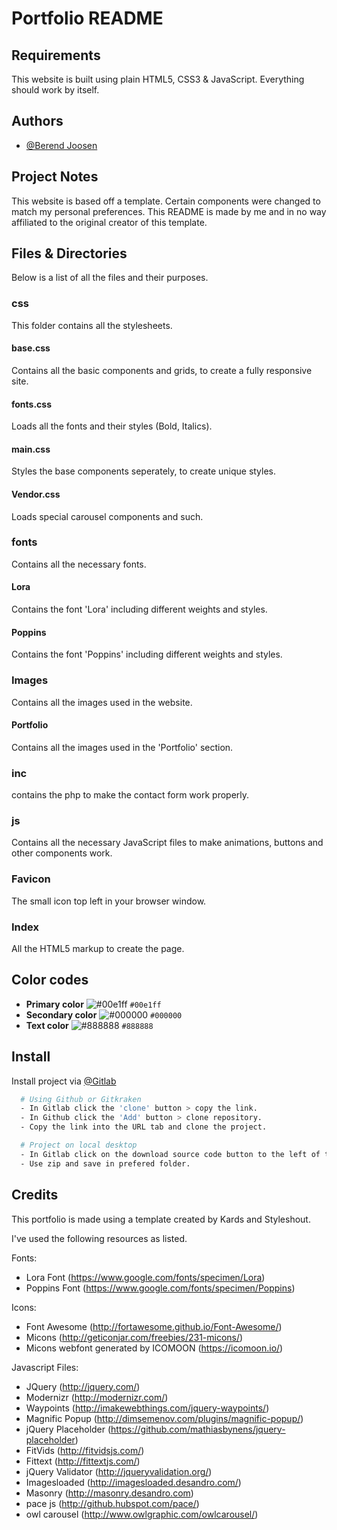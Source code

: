 # Portfolio README

## Requirements
This website is built using plain HTML5, CSS3 & JavaScript. Everything should work by itself.

## Authors
- [@Berend Joosen](https://git.fhict.nl/I467050)

## Project Notes
This website is based off a template. Certain components were changed to match my personal preferences. This README is made by me and in no way affiliated to the original creator of this template.

## Files & Directories
Below is a list of all the files and their purposes.
### css
This folder contains all the stylesheets.


#### base.css
Contains all the basic components and grids, to create a fully responsive site.

#### fonts.css
Loads all the fonts and their styles (Bold, Italics).

#### main.css
Styles the base components seperately, to create unique styles. 

#### Vendor.css
Loads special carousel components and such.

### fonts
Contains all the necessary fonts.

#### Lora
Contains the font 'Lora' including different weights and styles.

#### Poppins
Contains the font 'Poppins' including different weights and styles.

### Images
Contains all the images used in the website.


#### Portfolio
Contains all the images used in the 'Portfolio' section.

### inc
contains the php to make the contact form work properly.

### js
Contains all the necessary JavaScript files to make animations, buttons and other components work.

### Favicon
The small icon top left in your browser window.

### Index
All the HTML5 markup to create the page.


## Color codes

- **Primary color** ![#00e1ff](https://via.placeholder.com/15/00e1ff/000000?text=+) `#00e1ff` 
- **Secondary color** ![#000000](https://via.placeholder.com/15/000000/000000?text=+) `#000000`
- **Text color** ![#888888](https://via.placeholder.com/15/888888/000000?text=+) `#888888`

## Install
Install project via [@Gitlab](https://git.fhict.nl/I424661/natuur-museum-brabant-groep-4)

```bash
  # Using Github or Gitkraken
  - In Gitlab click the 'clone' button > copy the link.
  - In Github click the 'Add' button > clone repository.
  - Copy the link into the URL tab and clone the project.
```
```bash
  # Project on local desktop
  - In Gitlab click on the download source code button to the left of the clone button.
  - Use zip and save in prefered folder.
```

## Credits
This portfolio is made using a template created by Kards and Styleshout.

I've used the following resources as listed.

Fonts:
 - Lora Font (https://www.google.com/fonts/specimen/Lora)
 - Poppins Font (https://www.google.com/fonts/specimen/Poppins) 

Icons:
 - Font Awesome (http://fortawesome.github.io/Font-Awesome/)
 - Micons (http://geticonjar.com/freebies/231-micons/)
 - Micons webfont generated by ICOMOON (https://icomoon.io/)

Javascript Files:

 - JQuery (http://jquery.com/)
 - Modernizr (http://modernizr.com/)
 - Waypoints (http://imakewebthings.com/jquery-waypoints/)
 - Magnific Popup (http://dimsemenov.com/plugins/magnific-popup/)
 - jQuery Placeholder (https://github.com/mathiasbynens/jquery-placeholder)
 - FitVids (http://fitvidsjs.com/)
 - Fittext (http://fittextjs.com/)
 - jQuery Validator (http://jqueryvalidation.org/)
 - Imagesloaded (http://imagesloaded.desandro.com/)
 - Masonry (http://masonry.desandro.com)
 - pace js (http://github.hubspot.com/pace/) 
 - owl carousel (http://www.owlgraphic.com/owlcarousel/)
